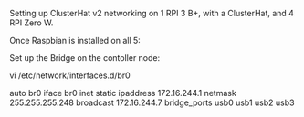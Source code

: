 
Setting up ClusterHat v2 networking on 1 RPI 3 B+, with a ClusterHat, and 4 RPI Zero W.


Once Raspbian is installed on all 5:





Set up the Bridge on the contoller node:

vi /etc/network/interfaces.d/br0

auto br0
iface br0 inet static
    ipaddress 172.16.244.1
    netmask 255.255.255.248
    broadcast 172.16.244.7
    bridge_ports usb0 usb1 usb2 usb3


